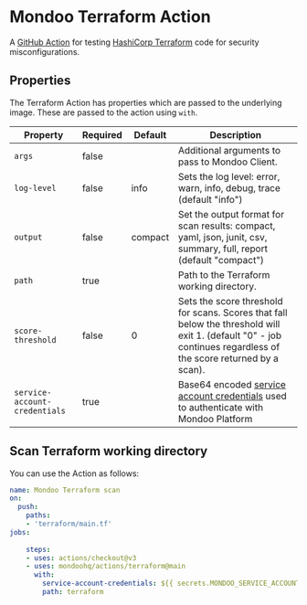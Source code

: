 # Mondoo Terraform Action

A [GitHub Action](https://github.com/features/actions) for testing [HashiCorp Terraform](https://terraform.io) code for security misconfigurations. 

## Properties

The Terraform Action has properties which are passed to the underlying image. These are passed to the action using `with`.

| Property                      | Required | Default | Description |
|-------------------------------|----------|---------|-------------|
| `args`                        | false    |         | Additional arguments to pass to Mondoo Client. |
| `log-level`                   | false    | info    | Sets the log level: error, warn, info, debug, trace (default "info") |
| `output`                      | false    | compact | Set the output format for scan results: compact, yaml, json, junit, csv, summary, full, report (default "compact") |
| `path`                        | true     |         | Path to the Terraform working directory. |
| `score-threshold`             | false    | 0       | Sets the score threshold for scans. Scores that fall below the threshold will exit 1. (default "0" - job continues regardless of the score returned by a scan).|
| `service-account-credentials` | true     |         | Base64 encoded [service account credentials](https://mondoo.com/docs/platform/service_accounts/#creating-service-accounts) used to authenticate with Mondoo Platform |

## Scan Terraform working directory

You can use the Action as follows:

```yaml
name: Mondoo Terraform scan
on:
  push:
    paths:
    - 'terraform/main.tf'
jobs:
  
    steps:
    - uses: actions/checkout@v3
    - uses: mondoohq/actions/terraform@main
      with:
        service-account-credentials: ${{ secrets.MONDOO_SERVICE_ACCOUNT }}
        path: terraform
```
